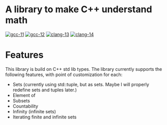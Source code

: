 # A library to make C++ understand math

[![gcc-11](https://github.com/gaggenwaschke/SetsAndIntervals/actions/workflows/gcc-11.yaml/badge.svg)](https://github.com/gaggenwaschke/SetsAndIntervals/actions/workflows/gcc-11.yaml)
[![gcc-12](https://github.com/gaggenwaschke/SetsAndIntervals/actions/workflows/gcc-12.yaml/badge.svg)](https://github.com/gaggenwaschke/SetsAndIntervals/actions/workflows/gcc-12.yaml)
[![clang-13](https://github.com/gaggenwaschke/SetsAndIntervals/actions/workflows/clang-13.yaml/badge.svg)](https://github.com/gaggenwaschke/SetsAndIntervals/actions/workflows/clang-13.yaml)
[![clang-14](https://github.com/gaggenwaschke/SetsAndIntervals/actions/workflows/clang-14.yaml/badge.svg)](https://github.com/gaggenwaschke/SetsAndIntervals/actions/workflows/clang-14.yaml)

# Features

This library is build on C++ std lib types.
The library currently supports the following features, with point of customization for each:
- Sets (currently using std::tuple, but as sets. Maybe I will properly redefine sets and tuples later.)
- Element of
- Subsets
- Countability
- Infinity (infinite sets)
- Iterating finite and infinite sets
